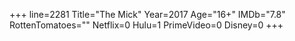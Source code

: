 +++
line=2281
Title="The Mick"
Year=2017
Age="16+"
IMDb="7.8"
RottenTomatoes=""
Netflix=0
Hulu=1
PrimeVideo=0
Disney=0
+++

